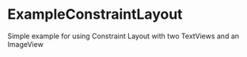 # ExampleConstraintLayout
Simple example for using Constraint Layout with two TextViews and an ImageView
